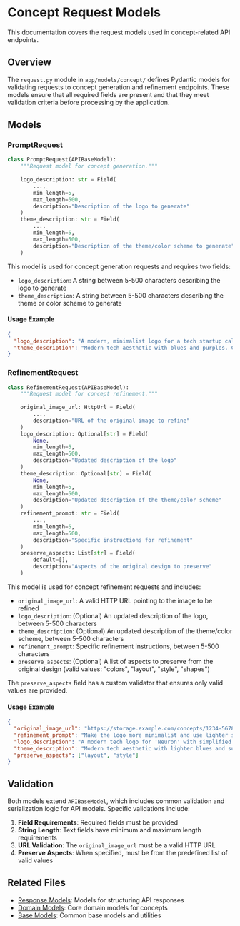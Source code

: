 # Concept Request Models

This documentation covers the request models used in concept-related API endpoints.

## Overview

The `request.py` module in `app/models/concept/` defines Pydantic models for validating requests to concept generation and refinement endpoints. These models ensure that all required fields are present and that they meet validation criteria before processing by the application.

## Models

### PromptRequest

```python
class PromptRequest(APIBaseModel):
    """Request model for concept generation."""
    
    logo_description: str = Field(
        ...,
        min_length=5,
        max_length=500,
        description="Description of the logo to generate"
    )
    theme_description: str = Field(
        ...,
        min_length=5,
        max_length=500,
        description="Description of the theme/color scheme to generate"
    )
```

This model is used for concept generation requests and requires two fields:

- `logo_description`: A string between 5-500 characters describing the logo to generate
- `theme_description`: A string between 5-500 characters describing the theme or color scheme to generate

#### Usage Example

```json
{
  "logo_description": "A modern, minimalist logo for a tech startup called 'Neuron'. The logo should incorporate abstract neural network imagery.",
  "theme_description": "Modern tech aesthetic with blues and purples. Clean, professional look suitable for a cutting-edge AI company."
}
```

### RefinementRequest

```python
class RefinementRequest(APIBaseModel):
    """Request model for concept refinement."""
    
    original_image_url: HttpUrl = Field(
        ...,
        description="URL of the original image to refine"
    )
    logo_description: Optional[str] = Field(
        None,
        min_length=5,
        max_length=500,
        description="Updated description of the logo"
    )
    theme_description: Optional[str] = Field(
        None,
        min_length=5,
        max_length=500,
        description="Updated description of the theme/color scheme"
    )
    refinement_prompt: str = Field(
        ...,
        min_length=5,
        max_length=500,
        description="Specific instructions for refinement"
    )
    preserve_aspects: List[str] = Field(
        default=[],
        description="Aspects of the original design to preserve"
    )
```

This model is used for concept refinement requests and includes:

- `original_image_url`: A valid HTTP URL pointing to the image to be refined
- `logo_description`: (Optional) An updated description of the logo, between 5-500 characters
- `theme_description`: (Optional) An updated description of the theme/color scheme, between 5-500 characters
- `refinement_prompt`: Specific refinement instructions, between 5-500 characters
- `preserve_aspects`: (Optional) A list of aspects to preserve from the original design (valid values: "colors", "layout", "style", "shapes")

The `preserve_aspects` field has a custom validator that ensures only valid values are provided.

#### Usage Example

```json
{
  "original_image_url": "https://storage.example.com/concepts/1234-5678-9012-3456.png",
  "refinement_prompt": "Make the logo more minimalist and use lighter shades of blue",
  "logo_description": "A modern tech logo for 'Neuron' with simplified neural network imagery",
  "theme_description": "Modern tech aesthetic with lighter blues and subtle accents",
  "preserve_aspects": ["layout", "style"]
}
```

## Validation

Both models extend `APIBaseModel`, which includes common validation and serialization logic for API models. Specific validations include:

1. **Field Requirements**: Required fields must be provided
2. **String Length**: Text fields have minimum and maximum length requirements
3. **URL Validation**: The `original_image_url` must be a valid HTTP URL
4. **Preserve Aspects**: When specified, must be from the predefined list of valid values

## Related Files

- [Response Models](response.md): Models for structuring API responses
- [Domain Models](domain.md): Core domain models for concepts
- [Base Models](../common/base.md): Common base models and utilities 